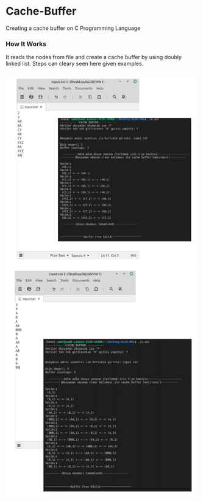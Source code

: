 # Cache-Buffer
Creating a cache buffer on C Programming Language

### How It Works
  It reads the nodes from file and create a cache buffer by using doubly linked list. Steps can cleary seen here given examples.
  
  ###
  <img src="img/1.png"/>
  <img src="img/2.png"/>

